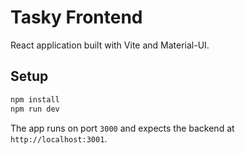 # Tasky Frontend

React application built with Vite and Material-UI.

## Setup

```bash
npm install
npm run dev
```

The app runs on port `3000` and expects the backend at `http://localhost:3001`.
